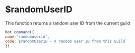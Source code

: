 # $randomUserID

This function returns a random user ID from the current guild

```js
bot.command({
name:"randomuserid",
code:`$randomUserID - A random user ID from this Guild`
})
```



